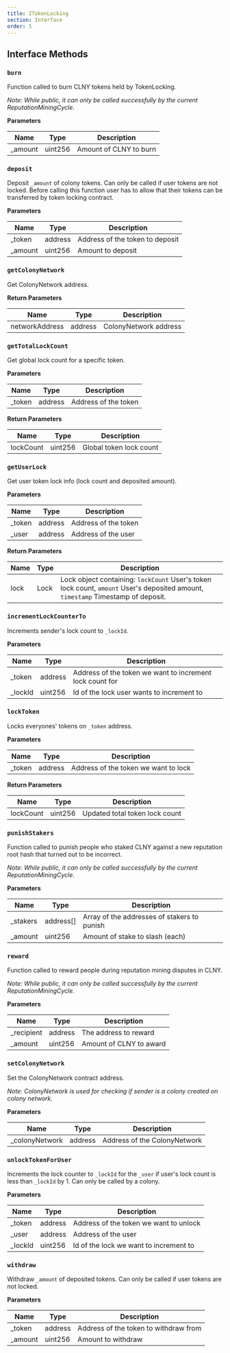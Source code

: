 ```yaml
---
title: ITokenLocking
section: Interface
order: 5
---
```


  
## Interface Methods

### `burn`

Function called to burn CLNY tokens held by TokenLocking.

*Note: While public, it can only be called successfully by the current ReputationMiningCycle.*

**Parameters**

|Name|Type|Description|
|---|---|---|
|_amount|uint256|Amount of CLNY to burn


### `deposit`

Deposit `_amount` of colony tokens. Can only be called if user tokens are not locked. Before calling this function user has to allow that their tokens can be transferred by token locking contract.


**Parameters**

|Name|Type|Description|
|---|---|---|
|_token|address|Address of the token to deposit
|_amount|uint256|Amount to deposit


### `getColonyNetwork`

Get ColonyNetwork address.



**Return Parameters**

|Name|Type|Description|
|---|---|---|
|networkAddress|address|ColonyNetwork address

### `getTotalLockCount`

Get global lock count for a specific token.


**Parameters**

|Name|Type|Description|
|---|---|---|
|_token|address|Address of the token

**Return Parameters**

|Name|Type|Description|
|---|---|---|
|lockCount|uint256|Global token lock count

### `getUserLock`

Get user token lock info (lock count and deposited amount).


**Parameters**

|Name|Type|Description|
|---|---|---|
|_token|address|Address of the token
|_user|address|Address of the user

**Return Parameters**

|Name|Type|Description|
|---|---|---|
|lock|Lock|Lock object containing:   `lockCount` User's token lock count,   `amount` User's deposited amount,   `timestamp` Timestamp of deposit.

### `incrementLockCounterTo`

Increments sender's lock count to `_lockId`.


**Parameters**

|Name|Type|Description|
|---|---|---|
|_token|address|Address of the token we want to increment lock count for
|_lockId|uint256|Id of the lock user wants to increment to


### `lockToken`

Locks everyones' tokens on `_token` address.


**Parameters**

|Name|Type|Description|
|---|---|---|
|_token|address|Address of the token we want to lock

**Return Parameters**

|Name|Type|Description|
|---|---|---|
|lockCount|uint256|Updated total token lock count

### `punishStakers`

Function called to punish people who staked CLNY against a new reputation root hash that turned out to be incorrect.

*Note: While public, it can only be called successfully by the current ReputationMiningCycle.*

**Parameters**

|Name|Type|Description|
|---|---|---|
|_stakers|address[]|Array of the addresses of stakers to punish
|_amount|uint256|Amount of stake to slash (each)


### `reward`

Function called to reward people during reputation mining disputes in CLNY.

*Note: While public, it can only be called successfully by the current ReputationMiningCycle.*

**Parameters**

|Name|Type|Description|
|---|---|---|
|_recipient|address|The address to reward
|_amount|uint256|Amount of CLNY to award


### `setColonyNetwork`

Set the ColonyNetwork contract address.

*Note: ColonyNetwork is used for checking if sender is a colony created on colony network.*

**Parameters**

|Name|Type|Description|
|---|---|---|
|_colonyNetwork|address|Address of the ColonyNetwork


### `unlockTokenForUser`

Increments the lock counter to `_lockId` for the `_user` if user's lock count is less than `_lockId` by 1. Can only be called by a colony.


**Parameters**

|Name|Type|Description|
|---|---|---|
|_token|address|Address of the token we want to unlock
|_user|address|Address of the user
|_lockId|uint256|Id of the lock we want to increment to


### `withdraw`

Withdraw `_amount` of deposited tokens. Can only be called if user tokens are not locked.


**Parameters**

|Name|Type|Description|
|---|---|---|
|_token|address|Address of the token to withdraw from
|_amount|uint256|Amount to withdraw
